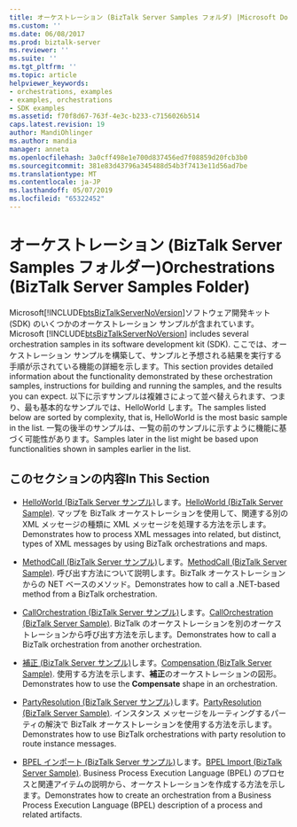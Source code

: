 ```yaml
---
title: オーケストレーション (BizTalk Server Samples フォルダ) |Microsoft Docs
ms.custom: ''
ms.date: 06/08/2017
ms.prod: biztalk-server
ms.reviewer: ''
ms.suite: ''
ms.tgt_pltfrm: ''
ms.topic: article
helpviewer_keywords:
- orchestrations, examples
- examples, orchestrations
- SDK examples
ms.assetid: f70f8d67-763f-4e3c-b233-c7156026b514
caps.latest.revision: 19
author: MandiOhlinger
ms.author: mandia
manager: anneta
ms.openlocfilehash: 3a0cff498e1e700d837456ed7f08859d20fcb3b0
ms.sourcegitcommit: 381e83d43796a345488d54b3f7413e11d56ad7be
ms.translationtype: MT
ms.contentlocale: ja-JP
ms.lasthandoff: 05/07/2019
ms.locfileid: "65322452"
---
```

# <a name="orchestrations-biztalk-server-samples-folder"></a><span data-ttu-id="b658e-102">オーケストレーション (BizTalk Server Samples フォルダー)</span><span class="sxs-lookup"><span data-stu-id="b658e-102">Orchestrations (BizTalk Server Samples Folder)</span></span>
<span data-ttu-id="b658e-103">Microsoft[!INCLUDE[btsBizTalkServerNoVersion](../includes/btsbiztalkservernoversion-md.md)]ソフトウェア開発キット (SDK) のいくつかのオーケストレーション サンプルが含まれています。</span><span class="sxs-lookup"><span data-stu-id="b658e-103">Microsoft [!INCLUDE[btsBizTalkServerNoVersion](../includes/btsbiztalkservernoversion-md.md)] includes several orchestration samples in its software development kit (SDK).</span></span> <span data-ttu-id="b658e-104">ここでは、オーケストレーション サンプルを構築して、サンプルと予想される結果を実行する手順が示されている機能の詳細を示します。</span><span class="sxs-lookup"><span data-stu-id="b658e-104">This section provides detailed information about the functionality demonstrated by these orchestration samples, instructions for building and running the samples, and the results you can expect.</span></span> <span data-ttu-id="b658e-105">以下に示すサンプルは複雑さによって並べ替えられます、つまり、最も基本的なサンプルでは、HelloWorld します。</span><span class="sxs-lookup"><span data-stu-id="b658e-105">The samples listed below are sorted by complexity, that is, HelloWorld is the most basic sample in the list.</span></span> <span data-ttu-id="b658e-106">一覧の後半のサンプルは、一覧の前のサンプルに示すように機能に基づく可能性があります。</span><span class="sxs-lookup"><span data-stu-id="b658e-106">Samples later in the list might be based upon functionalities shown in samples earlier in the list.</span></span>  
  
## <a name="in-this-section"></a><span data-ttu-id="b658e-107">このセクションの内容</span><span class="sxs-lookup"><span data-stu-id="b658e-107">In This Section</span></span>  
  
-   <span data-ttu-id="b658e-108">[HelloWorld (BizTalk Server サンプル)](../core/helloworld-biztalk-server-sample.md)します。</span><span class="sxs-lookup"><span data-stu-id="b658e-108">[HelloWorld (BizTalk Server Sample)](../core/helloworld-biztalk-server-sample.md).</span></span> <span data-ttu-id="b658e-109">マップを BizTalk オーケストレーションを使用して、関連する別の XML メッセージの種類に XML メッセージを処理する方法を示します。</span><span class="sxs-lookup"><span data-stu-id="b658e-109">Demonstrates how to process XML messages into related, but distinct, types of XML messages by using BizTalk orchestrations and maps.</span></span>  
  
-   <span data-ttu-id="b658e-110">[MethodCall (BizTalk Server サンプル)](../core/methodcall-biztalk-server-sample.md)します。</span><span class="sxs-lookup"><span data-stu-id="b658e-110">[MethodCall (BizTalk Server Sample)](../core/methodcall-biztalk-server-sample.md).</span></span> <span data-ttu-id="b658e-111">呼び出す方法について説明します。BizTalk オーケストレーションからの NET ベースのメソッド。</span><span class="sxs-lookup"><span data-stu-id="b658e-111">Demonstrates how to call a .NET-based method from a BizTalk orchestration.</span></span>  
  
-   <span data-ttu-id="b658e-112">[CallOrchestration (BizTalk Server サンプル)](../core/callorchestration-biztalk-server-sample.md)します。</span><span class="sxs-lookup"><span data-stu-id="b658e-112">[CallOrchestration (BizTalk Server Sample)](../core/callorchestration-biztalk-server-sample.md).</span></span> <span data-ttu-id="b658e-113">BizTalk のオーケストレーションを別のオーケストレーションから呼び出す方法を示します。</span><span class="sxs-lookup"><span data-stu-id="b658e-113">Demonstrates how to call a BizTalk orchestration from another orchestration.</span></span>  
  
-   <span data-ttu-id="b658e-114">[補正 (BizTalk Server サンプル)](../core/compensation-biztalk-server-sample.md)します。</span><span class="sxs-lookup"><span data-stu-id="b658e-114">[Compensation (BizTalk Server Sample)](../core/compensation-biztalk-server-sample.md).</span></span> <span data-ttu-id="b658e-115">使用する方法を示します、**補正**のオーケストレーションの図形。</span><span class="sxs-lookup"><span data-stu-id="b658e-115">Demonstrates how to use the **Compensate** shape in an orchestration.</span></span>  
  
-   <span data-ttu-id="b658e-116">[PartyResolution (BizTalk Server サンプル)](../core/partyresolution-biztalk-server-sample.md)します。</span><span class="sxs-lookup"><span data-stu-id="b658e-116">[PartyResolution (BizTalk Server Sample)](../core/partyresolution-biztalk-server-sample.md).</span></span> <span data-ttu-id="b658e-117">インスタンス メッセージをルーティングするパーティの解決で BizTalk オーケストレーションを使用する方法を示します。</span><span class="sxs-lookup"><span data-stu-id="b658e-117">Demonstrates how to use BizTalk orchestrations with party resolution to route instance messages.</span></span>  
  
-   <span data-ttu-id="b658e-118">[BPEL インポート (BizTalk Server サンプル)](../core/bpel-import-biztalk-server-sample.md)します。</span><span class="sxs-lookup"><span data-stu-id="b658e-118">[BPEL Import (BizTalk Server Sample)](../core/bpel-import-biztalk-server-sample.md).</span></span> <span data-ttu-id="b658e-119">Business Process Execution Language (BPEL) のプロセスと関連アイテムの説明から、オーケストレーションを作成する方法を示します。</span><span class="sxs-lookup"><span data-stu-id="b658e-119">Demonstrates how to create an orchestration from a Business Process Execution Language (BPEL) description of a process and related artifacts.</span></span>